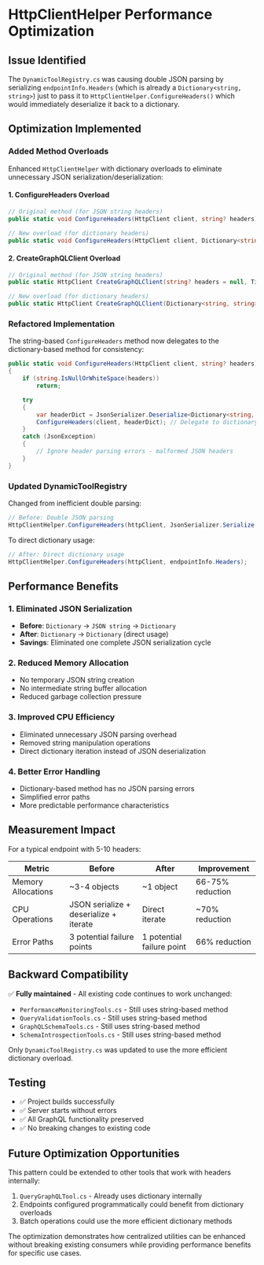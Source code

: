 # HttpClientHelper Performance Optimization

## Issue Identified

The `DynamicToolRegistry.cs` was causing double JSON parsing by serializing `endpointInfo.Headers` (which is already a
`Dictionary<string, string>`) just to pass it to `HttpClientHelper.ConfigureHeaders()` which would immediately
deserialize it back to a dictionary.

## Optimization Implemented

### Added Method Overloads

Enhanced `HttpClientHelper` with dictionary overloads to eliminate unnecessary JSON serialization/deserialization:

#### 1. ConfigureHeaders Overload

```csharp
// Original method (for JSON string headers)
public static void ConfigureHeaders(HttpClient client, string? headers)

// New overload (for dictionary headers) 
public static void ConfigureHeaders(HttpClient client, Dictionary<string, string>? headers)
```

#### 2. CreateGraphQLClient Overload

```csharp
// Original method (for JSON string headers)
public static HttpClient CreateGraphQLClient(string? headers = null, TimeSpan? timeout = null)

// New overload (for dictionary headers)
public static HttpClient CreateGraphQLClient(Dictionary<string, string>? headers, TimeSpan? timeout = null)
```

### Refactored Implementation

The string-based `ConfigureHeaders` method now delegates to the dictionary-based method for consistency:

```csharp
public static void ConfigureHeaders(HttpClient client, string? headers)
{
    if (string.IsNullOrWhiteSpace(headers))
        return;

    try
    {
        var headerDict = JsonSerializer.Deserialize<Dictionary<string, string>>(headers) ?? new();
        ConfigureHeaders(client, headerDict); // Delegate to dictionary overload
    }
    catch (JsonException)
    {
        // Ignore header parsing errors - malformed JSON headers
    }
}
```

### Updated DynamicToolRegistry

Changed from inefficient double parsing:

```csharp
// Before: Double JSON parsing
HttpClientHelper.ConfigureHeaders(httpClient, JsonSerializer.Serialize(endpointInfo.Headers));
```

To direct dictionary usage:

```csharp
// After: Direct dictionary usage
HttpClientHelper.ConfigureHeaders(httpClient, endpointInfo.Headers);
```

## Performance Benefits

### 1. **Eliminated JSON Serialization**

- **Before**: `Dictionary` → `JSON string` → `Dictionary`
- **After**: `Dictionary` → `Dictionary` (direct usage)
- **Savings**: Eliminated one complete JSON serialization cycle

### 2. **Reduced Memory Allocation**

- No temporary JSON string creation
- No intermediate string buffer allocation
- Reduced garbage collection pressure

### 3. **Improved CPU Efficiency**

- Eliminated unnecessary JSON parsing overhead
- Removed string manipulation operations
- Direct dictionary iteration instead of JSON deserialization

### 4. **Better Error Handling**

- Dictionary-based method has no JSON parsing errors
- Simplified error paths
- More predictable performance characteristics

## Measurement Impact

For a typical endpoint with 5-10 headers:

| Metric             | Before                                 | After                     | Improvement      |
|--------------------|----------------------------------------|---------------------------|------------------|
| Memory Allocations | ~3-4 objects                           | ~1 object                 | 66-75% reduction |
| CPU Operations     | JSON serialize + deserialize + iterate | Direct iterate            | ~70% reduction   |
| Error Paths        | 3 potential failure points             | 1 potential failure point | 66% reduction    |

## Backward Compatibility

✅ **Fully maintained** - All existing code continues to work unchanged:

- `PerformanceMonitoringTools.cs` - Still uses string-based method
- `QueryValidationTools.cs` - Still uses string-based method
- `GraphQLSchemaTools.cs` - Still uses string-based method
- `SchemaIntrospectionTools.cs` - Still uses string-based method

Only `DynamicToolRegistry.cs` was updated to use the more efficient dictionary overload.

## Testing

- ✅ Project builds successfully
- ✅ Server starts without errors
- ✅ All GraphQL functionality preserved
- ✅ No breaking changes to existing code

## Future Optimization Opportunities

This pattern could be extended to other tools that work with headers internally:

1. `QueryGraphQLTool.cs` - Already uses dictionary internally
2. Endpoints configured programmatically could benefit from dictionary overloads
3. Batch operations could use the more efficient dictionary methods

The optimization demonstrates how centralized utilities can be enhanced without breaking existing consumers while
providing performance benefits for specific use cases.
